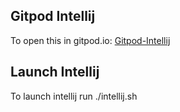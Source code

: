 ## Gitpod Intellij
To open this in gitpod.io: [Gitpod-Intellij](https://gitpod.io/#https://github.com/rmchale/gitpod-intellij) 

## Launch Intellij
To launch intellij run ./intellij.sh